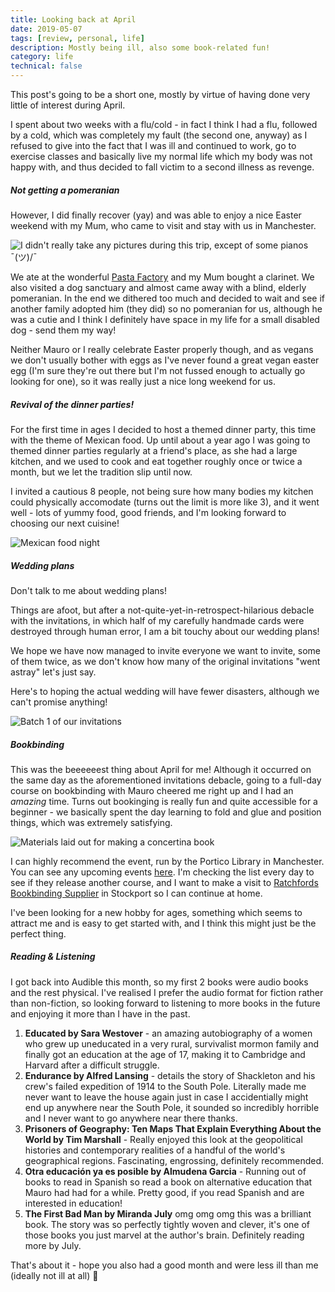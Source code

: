 ```yaml
---
title: Looking back at April
date: 2019-05-07
tags: [review, personal, life]
description: Mostly being ill, also some book-related fun!
category: life
technical: false
---
```


This post's going to be a short one, mostly by virtue of having done very little of interest during April.

I spent about two weeks with a flu/cold - in fact I think I had a flu, followed by a cold, which was completely my fault (the second one, anyway) as I refused to give into the fact that I was ill and continued to work, go to exercise classes and basically live my normal life which my body was not happy with, and thus decided to fall victim to a second illness as revenge.

##### Not getting a pomeranian

However, I did finally recover (yay) and was able to enjoy a nice Easter weekend with my Mum, who came to visit and stay with us in Manchester.

![I didn't really take any pictures during this trip, except of some pianos ¯_(ツ)_/¯ ](./may-2019/piano.png)

We ate at the wonderful <a href="http://www.pastafactory.co.uk/" target="_blank">Pasta Factory</a> and my Mum bought a clarinet. We also visited a dog sanctuary and almost came away with a blind, elderly pomeranian. In the end we dithered too much and decided to wait and see if another family adopted him (they did) so no pomeranian for us, although he was a cutie and I think I definitely have space in my life for a small disabled dog - send them my way!

Neither Mauro or I really celebrate Easter properly though, and as vegans we don't usually bother with eggs as I've never found a great vegan easter egg (I'm sure they're out there but I'm not fussed enough to actually go looking for one), so it was really just a nice long weekend for us.

##### Revival of the dinner parties!

For the first time in ages I decided to host a themed dinner party, this time with the theme of Mexican food. Up until about a year ago I was going to themed dinner parties regularly at a friend's place, as she had a large kitchen, and we used to cook and eat together roughly once or twice a month, but we let the tradition slip until now.

I invited a cautious 8 people, not being sure how many bodies my kitchen could physically accomodate (turns out the limit is more like 3), and it went well - lots of yummy food, good friends, and I'm looking forward to choosing our next cuisine!

![Mexican food night](./may-2019/dinner.jpg)

##### Wedding plans

Don't talk to me about wedding plans!

Things are afoot, but after a not-quite-yet-in-retrospect-hilarious debacle with the invitations, in which half of my carefully handmade cards were destroyed through human error, I am a bit touchy about our wedding plans!

We hope we have now managed to invite everyone we want to invite, some of them twice, as we don't know how many of the original invitations "went astray" let's just say.

Here's to hoping the actual wedding will have fewer disasters, although we can't promise anything!

![Batch 1 of our invitations](./may-2019/invitations.png)

##### Bookbinding

This was the beeeeeest thing about April for me! Although it occurred on the same day as the aforementioned invitations debacle, going to a full-day course on bookbinding with Mauro cheered me right up and I had an _amazing_ time. Turns out bookinging is really fun and quite accessible for a beginner - we basically spent the day learning to fold and glue and position things, which was extremely satisfying.

![Materials laid out for making a concertina book](./may-2019/bookbinding.png)

I can highly recommend the event, run by the Portico Library in Manchester. You can see any upcoming events <a href="https://www.eventbrite.co.uk/o/the-portico-library-1321223273" target="_blank">here</a>. I'm checking the list every day to see if they release another course, and I want to make a visit to <a href="https://ratchford.co.uk/" target="_blank">Ratchfords Bookbinding Supplier</a> in Stockport so I can continue at home.

I've been looking for a new hobby for ages, something which seems to attract me and is easy to get started with, and I think this might just be the perfect thing.

##### Reading & Listening

I got back into Audible this month, so my first 2 books were audio books and the rest physical. I've realised I prefer the audio format for fiction rather than non-fiction, so looking forward to listening to more books in the future and enjoying it more than I have in the past.

1. **Educated by Sara Westover** - an amazing autobiography of a women who grew up uneducated in a very rural, survivalist mormon family and finally got an education at the age of 17, making it to Cambridge and Harvard after a difficult struggle.
2. **Endurance by Alfred Lansing** - details the story of Shackleton and his crew's failed expedition of 1914 to the South Pole. Literally made me never want to leave the house again just in case I accidentially might end up anywhere near the South Pole, it sounded so incredibly horrible and I never want to go anywhere near there thanks.
3. **Prisoners of Geography: Ten Maps That Explain Everything About the World by Tim Marshall** - Really enjoyed this look at the geopolitical histories and contemporary realities of a handful of the world's geographical regions. Fascinating, engrossing, definitely recommended.
4. **Otra educación ya es posible by Almudena Garcia** - Running out of books to read in Spanish so read a book on alternative education that Mauro had had for a while. Pretty good, if you read Spanish and are interested in education!
5. **The First Bad Man by Miranda July** omg omg omg this was a brilliant book. The story was so perfectly tightly woven and clever, it's one of those books you just marvel at the author's brain. Definitely reading more by July.

That's about it - hope you also had a good month and were less ill than me (ideally not ill at all) 🙌
